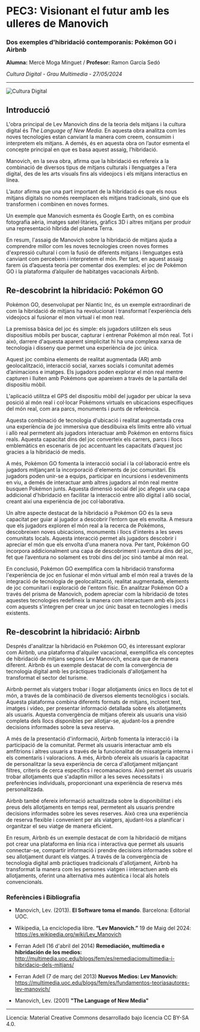 # PEC3: Visionant el futur amb les ulleres de Manovich
### Dos exemples d'hibridació contemporanis: Pokémon GO i Airbnb

**Alumna:** Mercè Moga Minguet / **Profesor:** Ramon García Sedó

*Cultura Digital - Grau Multimedia - 27/05/2024*

___
![Cultura Digital](https://miro.medium.com/max/1400/0*9PyyNvrO2PcD3KuU.png) 



## Introducció

L'obra principal de Lev Manovich dins de la teoria dels mitjans i la cultura digital és *The Language of New Media*. En aquesta obra analitza com les noves tecnologies estan canviant la manera com creem, consumim i interpretem els mitjans. A demés, és en aquesta obra on l’autor esmenta el concepte principal en que es basa aquest assaig, l’hibridació.

Manovich, en la seva obra, afirma que la hibridació es refereix a la combinació de diversos tipus de mitjans culturals i llenguatges a l'era digital, des de les arts visuals fins als videojocs i els mitjans interactius en línea. 

L’autor afirma que una part important de la hibridació és que els nous mitjans digitals no només reemplacen els mitjans tradicionals, sinó que els transformen i combinen en noves formes. 

Un exemple que Manovich esmenta és Google Earth, on es combina fotografia aèria, imatges satel·litàries, gràfics 3D i altres mitjans per produir una representació híbrida del planeta Terra.

En resum, l'assaig de Manovich sobre la hibridació de mitjans ajuda a comprendre millor com les noves tecnologies creen noves formes d'expressió cultural i com la fusió de diferents mitjans i llenguatges està canviant com percebem i interpretem el món. Per tant, en aquest assaig farem ús d’aquesta teoría per comentar dos exemples: el joc de Pokémon GO i la plataforma d’alquiler de habitatges vacacionals Airbnb.



## Re-descobrint la hibridació: Pokémon GO

Pokémon GO, desenvolupat per Niantic Inc, és un exemple extraordinari de com la hibridació de mitjans ha revolucionat i transformat l'experiència dels videojocs al fusionar el mon virtual i el mon real. 

La premissa bàsica del joc és simple: els jugadors utilitzen els seus dispositius mòbils per buscar, capturar i entrenar Pokémon al món real. Tot i això, darrere d'aquesta aparent simplicitat hi ha una complexa xarxa de tecnologia i disseny que permet una experiència de joc única.

Aquest joc combina elements de realitat augmentada (AR) amb geolocalització, interacció social, xarxes socials i comunitat ademés d’animacions e imatges. Els jugadors poden explorar el món real mentre capturen i lluiten amb Pokémons que apareixen a través de la pantalla del dispositiu mòbil. 

L'aplicació utilitza el GPS del dispositiu mòbil del jugador per ubicar la seva posició al món real i col·locar Pokémons virtuals en ubicacions específiques del món real, com ara parcs, monuments i punts de referència. 

Aquesta combinació de tecnologia d'ubicació i realitat augmentada crea una experiència de joc immersiva que desdibuixa els límits entre allò virtual i allò real permetent als jugadors interactuar amb Pokémon en entorns físics reals. Aquesta capacitat dins del joc converteix els carrers, parcs i llocs emblemàtics en escenaris de joc accentuant les capacitats d’aquest joc gracies a la hibridació de medis.

A més, Pokémon GO fomenta la interacció social i la col·laboració entre els jugadors mitjançant la incorporació d'elements de joc comunitari. Els jugadors poden unir-se a equips, participar en incursions i esdeveniments en viu, a demés de interactuar amb altres jugadors al món real mentre busquen Pokémon junts. Aquesta dimensió social del joc afegeix una capa addicional d'hibridació en facilitar la interacció entre allò digital i allò social, creant així una experiència de joc col·laborativa.

Un altre aspecte destacat de la hibridació a Pokémon GO és la seva capacitat per guiar al jugador a descobrir l’entorn que els envolta. A mesura que els jugadors exploren el món real a la recerca de Pokémons, descobreixen noves ubicacions, monuments i llocs d'interès a les seves comunitats locals. Aquesta interacció permet als jugadors descobrir i apreciar el món que els envolta d'una manera nova. Per tant, Pokémon GO incorpora addicionalment una capa de descobriment i aventura dins del joc, fet que l’aventura no solament es trobi dins del joc sinó també al món real.

En conclusió, Pokémon GO exemplifica com la hibridació transforma l'experiència de joc en fusionar el món virtual amb el món real a través de la integració de tecnologia de geolocalització, realitat augmentada, elements de joc comunitari i exploració de l'entorn físic. 
En analitzar Pokémon GO a través del prisma de Manovich, podem apreciar com la hibridació de totes aquestes tecnologies redefineix la manera com interactuem amb els jocs i com aquests s'integren per crear un joc únic basat en tecnologies i medis existents. 




## Re-descobrint la hibridació: Airbnb

Després d'analitzar la hibridació en Pokémon GO, és interessant explorar com Airbnb, una plataforma d'alquiler vacacional, exemplifica els conceptes de hibridació de mitjans segons Lev Manovich, encara que de manera diferent. Airbnb és un exemple destacat de com la convergència de tecnologia digital amb les pràctiques tradicionals d'allotjament ha transformat el sector del turisme.

Airbnb permet als viatgers trobar i llogar allotjaments únics en llocs de tot el món, a través de la combinació de diversos elements tecnològics i socials. Aquesta plataforma combina diferents formats de mitjans, incloent text, imatges i vídeo, per presentar informació detallada sobre els allotjaments als usuaris. Aquesta convergència de mitjans ofereix als usuaris una visió completa dels llocs disponibles per allotjar-se, ajudant-los a prendre decisions informades sobre la seva reserva.

A més de la presentació d'informació, Airbnb fomenta la interacció i la participació de la comunitat. Permet als usuaris interactuar amb els amfitrions i altres usuaris a través de la funcionalitat de missatgeria interna i els comentaris i valoracions. 
A més, Airbnb ofereix als usuaris la capacitat de personalitzar la seva experiència de cerca d'allotjament mitjançant filtres, criteris de cerca específics i recomanacions. Això permet als usuaris trobar allotjaments que s'adaptin millor a les seves necessitats i preferències individuals, proporcionant una experiència de reserva més personalitzada. 

Airbnb també ofereix informació actualitzada sobre la disponibilitat i els preus dels allotjaments en temps real, permetent als usuaris prendre decisions informades sobre les seves reserves. Això crea una experiència de reserva flexible i convenient per als viatgers, ajudant-los a planificar i organitzar el seu viatge de manera eficient.

En resum, Airbnb és un exemple destacat de com la hibridació de mitjans pot crear una plataforma en línia rica i interactiva que permet als usuaris connectar-se, compartir informació i prendre decisions informades sobre el seu allotjament durant els viatges. A través de la convergència de tecnologia digital amb pràctiques tradicionals d'allotjament, Airbnb ha transformat la manera com les persones viatgen i interactuen amb els allotjaments, oferint una alternativa més autèntica i local als hotels convencionals.



### Referències i Bibliografia

-   Manovich, Lev. (2013).  **El Software toma el mando**. Barcelona: Editorial UOC.

- Wikipedia, La enciclopedia libre.  **“Lev Manovich.”**  19 de Maig del 2024: https://es.wikipedia.org/wiki/Lev_Manovich
  
- Ferran Adell (16 d'abril del 2014) **Remediación, multimedia e hibridación de los medios:** 
http://multimedia.uoc.edu/blogs/fem/es/remediaciomultimedia-i-hibridacio-dels-mitjans/

- Ferran Adell (7 de març del 2013) **Nuevos Medios: Lev Manovich:** https://multimedia.uoc.edu/blogs/fem/es/fundamentos-teoriasautores-lev-manovich/
- Manovich, Lev. (2001) **"The Language of New Media"**

----

Licencia: Material Creative Commons desarrollado bajo licencia CC BY-SA 4.0.
